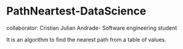 # PathNeartest-DataScience

collaborator: Cristian Julian Andrade- Software engineering student

It is an algorithm to find the nearest path from a table of values.
